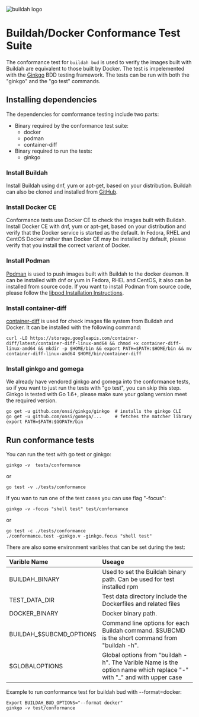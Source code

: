 ![buildah logo](https://cdn.rawgit.com/projectatomic/buildah/master/logos/buildah-logo_large.png)

# Buildah/Docker Conformance Test Suite

The conformance test for `buildah bud` is used to verify the images built with Buildah are equivalent to those built by  Docker. The test is impelemented with the [Ginkgo](https://github.com/onsi/ginkgo) BDD testing framework. The tests can be run with both the "ginkgo" and the "go test" commands.

## Installing dependencies

The dependencies for comformance testing include two parts:
* Binary required by the conformance test suite:
  * docker
  * podman
  * container-diff
* Binary required to run the tests:
  * ginkgo

### Install Buildah

Install Buildah using dnf, yum or apt-get, based on your distribution.  Buildah can also be cloned and installed from [GitHub](https://github.com/projectatomic/buildah/blob/master/install.md).
 
### Install Docker CE

Conformance tests use Docker CE to check the images built with Buildah. Install Docker CE with dnf, yum or apt-get, based on your distribution and verify that the Docker service is started as the default. In Fedora, RHEL and CentOS Docker rather than Docker CE may be installed by default, please verify that you install the correct variant of Docker.

### Install Podman

[Podman](https://github.com/containers/libpod) is used to push images built with Buildah to the docker deamon. It can be installed with dnf or yum in Fedora, RHEL and CentOS, it also can be installed from source code. If you want to install Podman from source code, please follow the [libpod Installation Instructions](https://github.com/containers/libpod/blob/master/install.md).

### Install container-diff

[container-diff](https://github.com/GoogleContainerTools/container-diff) is used for check images file system from Buildah and Docker. It can be installed with the following command:

```
curl -LO https://storage.googleapis.com/container-diff/latest/container-diff-linux-amd64 && chmod +x container-diff-linux-amd64 && mkdir -p $HOME/bin && export PATH=$PATH:$HOME/bin && mv container-diff-linux-amd64 $HOME/bin/container-diff
```

### Install ginkgo and gomega

We already have vendored ginkgo and gomega into the conformance tests, so if you want to just run the tests with "go test", you can skip this step.
Ginkgo is tested with Go 1.6+, please make sure your golang version meet the required version.
```
go get -u github.com/onsi/ginkgo/ginkgo  # installs the ginkgo CLI
go get -u github.com/onsi/gomega/...     # fetches the matcher library
export PATH=$PATH:$GOPATH/bin
```

## Run conformance tests

You can run the test with go test or ginkgo:
```
ginkgo -v  tests/conformance
```
or
```
go test -v ./tests/conformance
```

If you wan to run one of the test cases you can use flag "-focus":
```
ginkgo -v -focus "shell test" test/conformance
```
or
```
go test -c ./tests/conformance
./conformance.test -ginkgo.v -ginkgo.focus "shell test"
```

There are also some environment varibles that can be set during the test:

| Varible Name              | Useage  |
| :------------------------ | :-------------------------------------------------------- |
| BUILDAH\_BINARY | Used to set the Buildah binary path. Can be used for test installed rpm |
| TEST\_DATA\_DIR | Test data directory include the Dockerfiles and related files |
| DOCKER\_BINARY | Docker binary path. |
| BUILDAH\_$SUBCMD\_OPTIONS | Command line options for each Buildah command. $SUBCMD is the short command from "buildah -h". |
| $GLOBALOPTIONS | Global options from "buildah -h". The Varible Name is the option name which replace "-" with "\_" and with upper case |

Example to run conformance test for buildah bud with --format=docker:
```
Export BUILDAH_BUD_OPTIONS="--format docker"
ginkgo -v test/conformance
```
